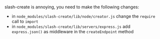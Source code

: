 slash-create is annoying, you need to make the following changes:
- in `node_modules/slash-create/lib/node/creator.js` change the `require` call to `import`
- in `node_modules/slash-create/lib/servers/express.js` add `express.json()` as middleware in the `createEndpoint` method